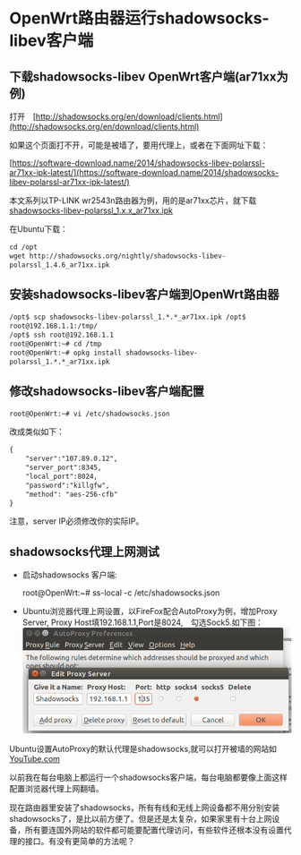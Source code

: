 # OpenWrt路由器运行shadowsocks-libev客户端

## 下载shadowsocks-libev OpenWrt客户端(ar71xx为例)

打开　[http://shadowsocks.org/en/download/clients.html](http://shadowsocks.org/en/download/clients.html)

如果这个页面打不开，可能是被墙了，要用代理上，或者在下面网址下载：

[https://software-download.name/2014/shadowsocks-libev-polarssl-ar71xx-ipk-latest/](https://software-download.name/2014/shadowsocks-libev-polarssl-ar71xx-ipk-latest/)

本文系列以TP-LINK wr2543n路由器为例，用的是ar71xx芯片，就下载　[shadowsocks-libev-polarssl_1.x.x_ar71xx.ipk](http://shadowsocks.org/en/download/clients.html)

在Ubuntu下载：

	cd /opt
	wget http://shadowsocks.org/nightly/shadowsocks-libev-polarssl_1.4.6_ar71xx.ipk

## 安装shadowsocks-libev客户端到OpenWrt路由器

	/opt$ scp shadowsocks-libev-polarssl_1.*.*_ar71xx.ipk /opt$ root@192.168.1.1:/tmp/
	/opt$ ssh root@192.168.1.1
	root@OpenWrt:~# cd /tmp
	root@OpenWrt:~# opkg install shadowsocks-libev-polarssl_1.*.*_ar71xx.ipk
	
## 修改shadowsocks-libev客户端配置	
	root@OpenWrt:~# vi /etc/shadowsocks.json
	
改成类似如下：

	{
	    "server":"107.89.0.12",
	    "server_port":8345,
	    "local_port":8024,
	    "password":"killgfw",
	    "method": "aes-256-cfb"
	}

注意，server IP必须修改你的实际IP。

## shadowsocks代理上网测试
- 启动shadowsocks 客户端:

	root@OpenWrt:~# ss-local -c /etc/shadowsocks.json
	
- Ubuntu浏览器代理上网设置，以FireFox配合AutoProxy为例，增加Proxy Server, Proxy Host填192.168.1.1,Port是8024,　勾选Sock5.如下图：
	![](images/3.3.autoproxy.png)
	
Ubuntu设置AutoProxy的默认代理是shadowsocks,就可以打开被墙的网站如[YouTube.com](http://www.youtube.com)


以前我在每台电脑上都运行一个shadowsocks客户端，每台电脑都要像上面这样配置浏览器代理上网翻墙。

现在路由器里安装了shadowsocks，所有有线和无线上网设备都不用分别安装shadowsocks了，是比以前方便了。但是还是太复杂，如果家里有十台上网设备，所有要连国外网站的软件都可能要配置代理访问，有些软件还根本没有设置代理的接口。有没有更简单的方法呢？
